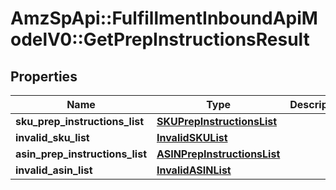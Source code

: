 # AmzSpApi::FulfillmentInboundApiModelV0::GetPrepInstructionsResult

## Properties
Name | Type | Description | Notes
------------ | ------------- | ------------- | -------------
**sku_prep_instructions_list** | [**SKUPrepInstructionsList**](SKUPrepInstructionsList.md) |  | [optional] 
**invalid_sku_list** | [**InvalidSKUList**](InvalidSKUList.md) |  | [optional] 
**asin_prep_instructions_list** | [**ASINPrepInstructionsList**](ASINPrepInstructionsList.md) |  | [optional] 
**invalid_asin_list** | [**InvalidASINList**](InvalidASINList.md) |  | [optional] 


